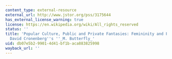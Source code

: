 ```yaml
---
content_type: external-resource
external_url: http://www.jstor.org/pss/3175644
has_external_license_warning: true
license: https://en.wikipedia.org/wiki/All_rights_reserved
status: ''
title: 'Popular Culture, Public and Private Fantasies: Femininity and Fetishism in
  David Cronenberg''s ''_M. Butterfly_'
uid: db07e5b2-9901-4d41-bf1b-aca883825998
wayback_url: ''
---
```


